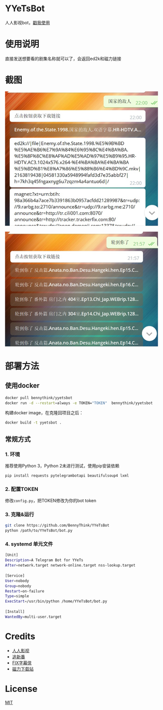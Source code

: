 # YYeTsBot
人人影视bot，[戳我使用](https://t.me/yyets_bot)

# 使用说明
直接发送想要看的剧集名称就可以了，会返回ed2k和磁力链接

# 截图

![](assets/1.jpg)

![](assets/2.jpg)

# 部署方法
## 使用docker
```bash
docker pull bennythink/yyetsbot
docker run -d --restart=always -e TOKEN="TOKEN"  bennythink/yyetsbot
```
构建docker image，在克隆回项目之后：
```bash
docker build -t yyetsbot .

```

## 常规方式
### 1. 环境
推荐使用Python 3，Python 2未进行测试，使用pip安装依赖
```bash
pip install requests pytelegrambotapi beautifulsoup4 lxml
```
### 2. 配置TOKEN
修改`config.py`，把TOKEN修改为你的bot token
### 3. 克隆&运行
```bash
git clone https://github.com/BennyThink/YYeTsBot
python /path/to/YYeTsBot/bot.py
```
### 4. systemd 单元文件
```bash
[Unit]
Description=A Telegram Bot for YYeTs
After=network.target network-online.target nss-lookup.target

[Service]
User=nobody
Group=nobody
Restart=on-failure
Type=simple
ExecStart=/usr/bin/python /home/YYeTsBot/bot.py

[Install]
WantedBy=multi-user.target
```

# Credits
* [人人影视](http://www.zmz2019.com/)
* [追新番](http://www.zhuixinfan.com/main.php)
* [FIX字幕侠](http://www.zimuxia.cn/)
* [磁力下载站](http://oabt005.com/home.html)

# License
[MIT](LICENSE)